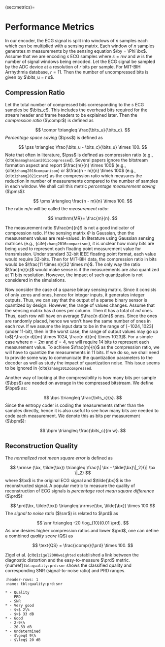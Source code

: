 (sec:metrics)=
# Performance Metrics

In our encoder, the ECG signal is split into windows
of $n$ samples each which can be multiplied
with a sensing matrix. Each window of $n$
samples generates $m$ measurements by the
sensing equation $\by = \Phi \bx$.
Assume that we are encoding $s$ ECG samples where
$s = n w$ and $w$ is the number of signal windows
being encoded.
Let the ECG signal be sampled by the ADC device
at a resolution of $r$ bits per sample.
For MIT-BIH Arrhythmia database, $r=11$.
Then the number of uncompressed bits is given by
$\bits_u = r s$.

## Compression Ratio

Let the total number of compressed
bits corresponding to the $s$ ECG samples be
$\bits_c$.
This includes the overhead bits required
for the stream header and frame headers to be explained later.
Then the *compression ratio* ($\compr$) is defined as

$$
\compr \triangleq \frac{\bits_u}{\bits_c}.
$$
*Percentage space saving* ($\pss$) is defined as

$$
\pss \triangleq \frac{\bits_u - \bits_c}{\bits_u} \times 100.
$$
Note that often in literature, $\pss$ is defined as compression ratio
(e.g., {cite}`mamaghanian2011compressed`).
Several papers ignore the bitstream formation aspect
and report $\frac{m}{n} \times 100$
(e.g., {cite}`zhang2016comparison`)
or $\frac{n - m}{n} \times 100$ (e.g., {cite}`zhang2021csnet`)
as the compression ratio
which measures the reduction in number of measurements
compared to the number of samples in each window.
We shall call this metric
*percentage measurement saving* ($\pms$):

$$
\pms \triangleq \frac{n - m}{n} \times 100.
$$
The ratio $m/n$ will be called the *measurement ratio*:

$$
\mathrm{MR}= \frac{m}{n}.
$$

The measurement ratio $\frac{m}{n}$ is not a
good indicator of compression ratio.
If the sensing matrix $\Phi$ is Gaussian,
then the measurement values are real-valued.
In literature using Gaussian sensing matrices
(e.g., {cite}`zhang2016comparison`),
it is unclear how many bits are
being used to represent each floating point measurement value
for transmission.
Under standard 32-bit IEEE floating point format,
each value would require 32-bits.
Then for MIT-BIH data, the compression ratio in bits
would be $\frac{11 \times n}{32 \times m}$.
The only way the ratio $\frac{m}{n}$ would make sense
is if the measurements are also quantized at 11 bits
resolution. However, the impact of such quantization
is not considered in the simulations.

Now consider the case of a sparse binary sensing
matrix. Since it consists of only zeros and ones,
hence for integer inputs, it generates integer
outputs. Thus, we can say that the output of a sparse
binary sensor is quantized by design.
However, the range of values changes.
Assume that the sensing matrix has $d$ ones per column.
Then it has a total of $n d$ ones. Thus, each row
will have on average $\frac{n d}{m}$ ones.
Since the ones are randomly placed, hence
we won't have the same number of ones in each row.
If we assume the input data to be in the range
of $[-1024, 1023]$ (under 11-bit), then in the
worst case, the range of output values may go
up to$[-\frac{n d}{m} \times 1024, \frac{n d}{m} \times 1023]$.
For a simple case where $n = 2m$ and $d=4$, we will require
14 bits to represent each measurement value.
To achieve $\frac{m}{n}$ as the compression ratio, we will
have to quantize the measurements in 11 bits. If we do so,
we shall need to provide some way to communicate the quantization
parameters to the decoder as well as study the impact of
quantization noise.
This issue seems to be ignored in {cite}`zhang2012compressed`.

Another way of looking at the compressibility is how
many bits per sample ($\bps$) are needed on average in the compressed
bitstream. We define $\bps$ as:

$$
\bps \triangleq \frac{\bits_c}{s}.
$$
Since the entropy coder is coding the measurements rather than
the samples directly, hence it is also useful to see how
many bits are needed to code each measurement. We
denote this as bits per measurement ($\bpm$):

$$
\bpm \triangleq \frac{\bits_c}{m w}.
$$

## Reconstruction Quality

The *normalized root mean square error* is defined as

$$
\nrmse (\bx, \tilde{\bx}) \triangleq \frac{\| \bx - \tilde{\bx}\|_2}{\| \bx \|_2}
$$
where $\bx$ is the original ECG signal and $\tilde{\bx}$
is the reconstructed signal.
A popular metric to measure the quality of reconstruction
of ECG signals is
*percentage root mean square difference* ($\prd$):

$$
\prd(\bx, \tilde{\bx}) \triangleq \nrmse(\bx, \tilde{\bx}) \times 100
$$
The *signal to noise ratio* ($\snr$) is related to $\prd$ as

$$
\snr \triangleq -20 \log_{10}(0.01 \prd).
$$
As one desires higher compression ratios and lower
$\prd$, one can define a combined *quality score* (QS) as

$$
\text{QS} = \frac{\compr}{\prd} \times 100.
$$


Zigel et al. {cite}`zigel2000weighted` established 
a link between the diagnostic distortion and
the easy-to-measure $\prd$ metric.
{numref}`tbl:quality:prd:snr` shows the classified quality
and corresponding SNR (signal-to-noise ratio) and PRD ranges.

```{list-table} Quality of Reconstruction
:header-rows: 1
:name: tbl:quality:prd:snr

* - Quality 
  - PRD 
  - SNR 
* - Very good 
  - $<$ 2\% 
  - $>$ 33 dB 
* - Good 
  - 2-9\% 
  - 20-33 dB 
* - Undetermined 
  - $\geq$ 9\% 
  - $\leq$ 20 dB
```
